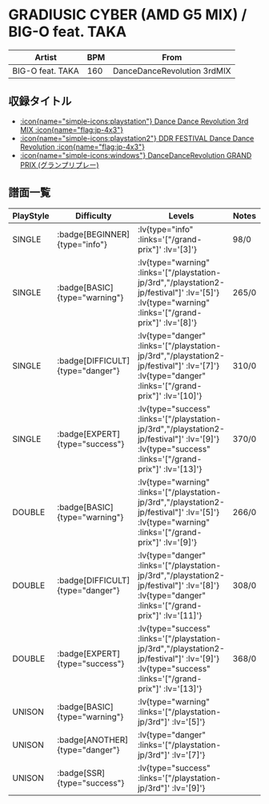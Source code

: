 # GRADIUSIC CYBER (AMD G5 MIX) / BIG-O feat. TAKA

|Artist|BPM|From|
|------|---|----|
|BIG-O feat. TAKA|160|DanceDanceRevolution 3rdMIX|

## 収録タイトル

- [ :icon{name="simple-icons:playstation"} Dance Dance Revolution 3rd MIX :icon{name="flag:jp-4x3"} ](/playstation-jp/3rd)
- [ :icon{name="simple-icons:playstation2"} DDR FESTIVAL Dance Dance Revolution :icon{name="flag:jp-4x3"} ](/playstation2-jp/festival)
- [ :icon{name="simple-icons:windows"} DanceDanceRevolution GRAND PRIX (グランプリプレー)](/grand-prix)

## 譜面一覧

|PlayStyle|Difficulty|Levels|Notes|Movie|
|---------|----------|------|-----|-----|
|SINGLE| :badge[BEGINNER]{type="info"} | :lv{type="info" :links='["/grand-prix"]' :lv='[3]'} |98/0||
|SINGLE| :badge[BASIC]{type="warning"} | :lv{type="warning" :links='["/playstation-jp/3rd","/playstation2-jp/festival"]' :lv='[5]'}  :lv{type="warning" :links='["/grand-prix"]' :lv='[8]'} |265/0||
|SINGLE| :badge[DIFFICULT]{type="danger"} | :lv{type="danger" :links='["/playstation-jp/3rd","/playstation2-jp/festival"]' :lv='[7]'}  :lv{type="danger" :links='["/grand-prix"]' :lv='[10]'} |310/0||
|SINGLE| :badge[EXPERT]{type="success"} | :lv{type="success" :links='["/playstation-jp/3rd","/playstation2-jp/festival"]' :lv='[9]'}  :lv{type="success" :links='["/grand-prix"]' :lv='[13]'} |370/0||
|DOUBLE| :badge[BASIC]{type="warning"} | :lv{type="warning" :links='["/playstation-jp/3rd","/playstation2-jp/festival"]' :lv='[5]'}  :lv{type="warning" :links='["/grand-prix"]' :lv='[9]'} |266/0||
|DOUBLE| :badge[DIFFICULT]{type="danger"} | :lv{type="danger" :links='["/playstation-jp/3rd","/playstation2-jp/festival"]' :lv='[8]'}  :lv{type="danger" :links='["/grand-prix"]' :lv='[11]'} |308/0||
|DOUBLE| :badge[EXPERT]{type="success"} | :lv{type="success" :links='["/playstation-jp/3rd","/playstation2-jp/festival"]' :lv='[9]'}  :lv{type="success" :links='["/grand-prix"]' :lv='[13]'} |368/0||
|UNISON| :badge[BASIC]{type="warning"} | :lv{type="warning" :links='["/playstation-jp/3rd"]' :lv='[5]'} |||
|UNISON| :badge[ANOTHER]{type="danger"} | :lv{type="danger" :links='["/playstation-jp/3rd"]' :lv='[7]'} |||
|UNISON| :badge[SSR]{type="success"} | :lv{type="success" :links='["/playstation-jp/3rd"]' :lv='[9]'} |||
